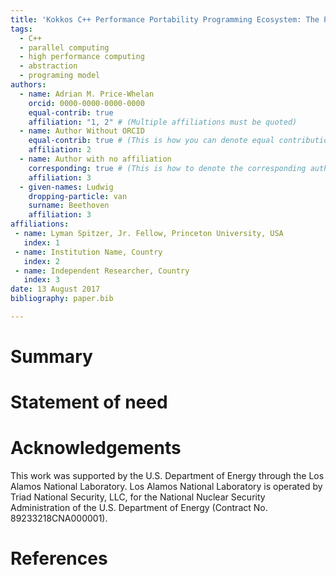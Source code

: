 ```yaml
---
title: 'Kokkos C++ Performance Portability Programming Ecosystem: The Programming Model - Parallel Execution and Memory Abstraction'
tags:
  - C++
  - parallel computing
  - high performance computing
  - abstraction
  - programing model
authors:
  - name: Adrian M. Price-Whelan
    orcid: 0000-0000-0000-0000
    equal-contrib: true
    affiliation: "1, 2" # (Multiple affiliations must be quoted)
  - name: Author Without ORCID
    equal-contrib: true # (This is how you can denote equal contributions between multiple authors)
    affiliation: 2
  - name: Author with no affiliation
    corresponding: true # (This is how to denote the corresponding author)
    affiliation: 3
  - given-names: Ludwig
    dropping-particle: van
    surname: Beethoven
    affiliation: 3
affiliations:
 - name: Lyman Spitzer, Jr. Fellow, Princeton University, USA
   index: 1
 - name: Institution Name, Country
   index: 2
 - name: Independent Researcher, Country
   index: 3
date: 13 August 2017
bibliography: paper.bib

---
```


# Summary


# Statement of need


# Acknowledgements

This work was supported by the U.S. Department of Energy through the Los Alamos National Laboratory. Los Alamos National Laboratory is operated by Triad National Security, LLC, for the National Nuclear Security Administration of the U.S. Department of Energy (Contract No. 89233218CNA000001). 

# References